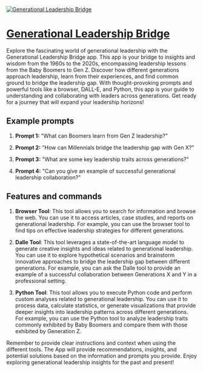 [![Generational Leadership Bridge](https://files.oaiusercontent.com/file-FTzCaBPfM6tELeAtAyWgwXIE?se=2123-10-17T18%3A26%3A21Z&sp=r&sv=2021-08-06&sr=b&rscc=max-age%3D31536000%2C%20immutable&rscd=attachment%3B%20filename%3D24847d53-b6b1-44fb-a7a4-588dee9d63f3.png&sig=NUxzhjoXI3aALaGr9BtvPfDZ9entHYlLbRndU7mN4KU%3D)](https://chat.openai.com/g/g-Bi3e0XJLb-generational-leadership-bridge)

# [Generational Leadership Bridge](https://chat.openai.com/g/g-Bi3e0XJLb-generational-leadership-bridge)

Explore the fascinating world of generational leadership with the Generational Leadership Bridge app. This app is your bridge to insights and wisdom from the 1960s to the 2020s, encompassing leadership lessons from the Baby Boomers to Gen Z. Discover how different generations approach leadership, learn from their experiences, and find common ground to bridge the leadership gap. With thought-provoking prompts and powerful tools like a browser, DALL-E, and Python, this app is your guide to understanding and collaborating with leaders across generations. Get ready for a journey that will expand your leadership horizons!

## Example prompts

1. **Prompt 1:** "What can Boomers learn from Gen Z leadership?"

2. **Prompt 2:** "How can Millennials bridge the leadership gap with Gen X?"

3. **Prompt 3:** "What are some key leadership traits across generations?"

4. **Prompt 4:** "Can you give an example of successful generational leadership collaboration?"

## Features and commands

1. **Browser Tool**: This tool allows you to search for information and browse the web. You can use it to access articles, case studies, and reports on generational leadership. For example, you can use the browser tool to find tips on effective leadership strategies for different generations.

2. **Dalle Tool**: This tool leverages a state-of-the-art language model to generate creative insights and ideas related to generational leadership. You can use it to explore hypothetical scenarios and brainstorm innovative approaches to bridge the leadership gap between different generations. For example, you can ask the Dalle tool to provide an example of a successful collaboration between Generations X and Y in a professional setting.

3. **Python Tool**: This tool allows you to execute Python code and perform custom analyses related to generational leadership. You can use it to process data, calculate statistics, or generate visualizations that provide deeper insights into leadership patterns across different generations. For example, you can use the Python tool to analyze leadership traits commonly exhibited by Baby Boomers and compare them with those exhibited by Generation Z.

Remember to provide clear instructions and context when using the different tools. The App will provide recommendations, insights, and potential solutions based on the information and prompts you provide. Enjoy exploring generational leadership insights for the past and present!